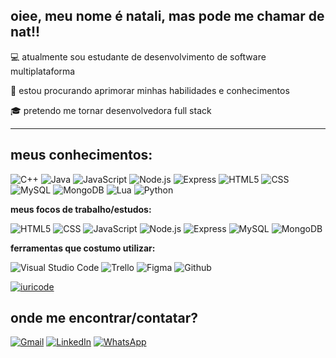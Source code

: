 ## oiee, meu nome é natali, mas pode me chamar de nat!!

💻 atualmente sou estudante de desenvolvimento de software multiplataforma 

🌱 estou procurando aprimorar minhas habilidades e conhecimentos

🎓 pretendo me tornar desenvolvedora full stack 

---

## meus conhecimentos:

![C++](https://img.shields.io/badge/-C++-333333?style=flat&logo=C%2B%2B&logoColor=00599C)
![Java](https://img.shields.io/badge/-Java-333333?style=flat&logo=Java&logoColor=007396)
![JavaScript](https://img.shields.io/badge/-JavaScript-333333?style=flat&logo=javascript)
![Node.js](https://img.shields.io/badge/-Node.js-333333?style=flat&logo=Node.js)
![Express](https://img.shields.io/badge/-Express-333333?style=flat&logo=Express)
![HTML5](https://img.shields.io/badge/-HTML5-333333?style=flat&logo=HTML5)
![CSS](https://img.shields.io/badge/-CSS-333333?style=flat&logo=CSS3&logoColor=1572B6)
![MySQL](https://img.shields.io/badge/-MySQL-333333?style=flat&logo=mysql)
![MongoDB](https://img.shields.io/badge/-MongoDB-333333?style=flat&logo=MongoDB)
![Lua](https://img.shields.io/badge/-Lua-333333?style=flat&logo=Lua)
![Python](https://img.shields.io/badge/-Python-333333?style=flat&logo=Python)

**meus focos de trabalho/estudos:**

![HTML5](https://img.shields.io/badge/-HTML5-333333?style=flat&logo=HTML5)
![CSS](https://img.shields.io/badge/-CSS-333333?style=flat&logo=CSS3&logoColor=1572B6)
![JavaScript](https://img.shields.io/badge/-JavaScript-333333?style=flat&logo=javascript)
![Node.js](https://img.shields.io/badge/-Node.js-333333?style=flat&logo=Node.js)
![Express](https://img.shields.io/badge/-Express-333333?style=flat&logo=Express)
![MySQL](https://img.shields.io/badge/-MySQL-333333?style=flat&logo=Mysql)
![MongoDB](https://img.shields.io/badge/-MongoDB-333333?style=flat&logo=MongoDB)

**ferramentas que costumo utilizar:**

![Visual Studio Code](https://img.shields.io/badge/-Visual%20Studio%20Code-333333?style=flat&logo=visual-studio-code&logoColor=007ACC)
![Trello](https://img.shields.io/badge/-Trello-333333?style=flat&logo=trello&logoColor=007ACC)
![Figma](https://img.shields.io/badge/-Figma-333333?style=flat&logo=figma&logoColor=007ACC)
![Github](https://img.shields.io/badge/-Github-333333?style=flat&logo=github&logoColor=007ACC)

[![iuricode](https://github-readme-stats.vercel.app/api/top-langs/?username=nouveauromance&layout=compact&theme=dracula)](https://github.com/anuraghazra/github-readme-stats)

## onde me encontrar/contatar?

<a href="#" title="Gmail">
  <img src="https://img.shields.io/badge/-Gmail-FF0000?style=flat-square&labelColor=FF0000&logo=gmail&logoColor=white&link=natalidau@gmail.com" alt="Gmail"/></a>
  <a href="#" title="LinkedIn">
  <img src="https://img.shields.io/badge/-Linkedin-0e76a8?style=flat-square&logo=Linkedin&logoColor=white&link=https://www.linkedin.com/in/natali-mendon%C3%A7a-dau-a76680310?utm_source=share&utm_campaign=share_via&utm_content=profile&utm_medium=android_app" alt="LinkedIn"/></a>
  <a href="#" title="WhatsApp">
  <img src="https://img.shields.io/badge/-WhatsApp-25d366?style=flat-square&labelColor=25d366&logo=whatsapp&logoColor=white&link=https://wa.me/qr/KRBPD6NBHQMPI1" alt="WhatsApp"/></a>
